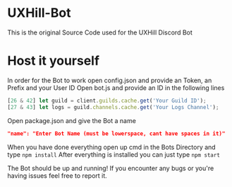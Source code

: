 # UXHill-Bot
This is the original Source Code used for the UXHill Discord Bot

# Host it yourself
In order for the Bot to work open config.json and provide an Token, an Prefix and your User ID
Open bot.js and provide an ID in the following lines
```js
[26 & 42] let guild = client.guilds.cache.get('Your Guild ID');
[27 & 43] let logs = guild.channels.cache.get('Your Logs Channel');
```
Open package.json and give the Bot a name
```json
"name": "Enter Bot Name (must be lowerspace, cant have spaces in it)"
```

When you have done everything open up cmd in the Bots Directory and type `npm install`
After everything is installed you can just type `npm start`

The Bot should be up and running!
If you encounter any bugs or you're having issues feel free to report it.
